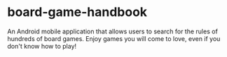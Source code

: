 # board-game-handbook
An Android mobile application that allows users to search for the rules of hundreds of board games. Enjoy games you will come to love, even if you don't know how to play!
